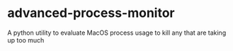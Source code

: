 # advanced-process-monitor
A python utility to evaluate MacOS process usage to kill any that are taking up too much
